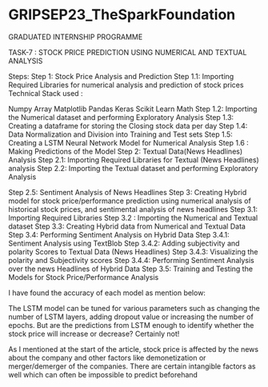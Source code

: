 # GRIPSEP23_TheSparkFoundation
GRADUATED INTERNSHIP PROGRAMME

TASK-7 : STOCK PRICE PREDICTION USING NUMERICAL AND TEXTUAL ANALYSIS

Steps: Step 1: Stock Price Analysis and Prediction Step 1.1: Importing Required Libraries for numerical analysis and prediction of stock prices Technical Stack used :

Numpy Array Matplotlib Pandas Keras Scikit Learn Math Step 1.2: Importing the Numerical dataset and performing Exploratory Analysis Step 1.3: Creating a dataframe for storing the Closing stock data per day Step 1.4: Data Normalization and Division into Training and Test sets Step 1.5: Creating a LSTM Neural Network Model for Numerical Analysis Step 1.6 : Making Predictions of the Model Step 2: Textual Data(News Headlines) Analysis Step 2.1: Importing Required Libraries for Textual (News Headlines) analysis Step 2.2: Importing the Textual dataset and performing Exploratory Analysis

Step 2.5: Sentiment Analysis of News Headlines Step 3: Creating Hybrid model for stock price/performance prediction using numerical analysis of historical stock prices, and sentimental analysis of news headlines Step 3.1: Importing Required Libraries Step 3.2 : Importing the Numerical and Textual dataset Step 3.3: Creating Hybrid data from Numerical and Textual Data Step 3.4: Performing Sentiment Analysis on Hybrid Data Step 3.4.1: Sentiment Analysis using TextBlob Step 3.4.2: Adding subjectivity and polarity Scores to Textual Data (News Headlines) Step 3.4.3: Visualizing the polarity and Subjectivity scores Step 3.4.4: Performing Sentiment Analysis over the news Headlines of Hybrid Data Step 3.5: Training and Testing the Models for Stock Price/Performance Analysis

I have found the accuracy of each model as mention below:

The LSTM model can be tuned for various parameters such as changing the number of LSTM layers, adding dropout value or increasing the number of epochs. But are the predictions from LSTM enough to identify whether the stock price will increase or decrease? Certainly not!

As I mentioned at the start of the article, stock price is affected by the news about the company and other factors like demonetization or merger/demerger of the companies. There are certain intangible factors as well which can often be impossible to predict beforehand

